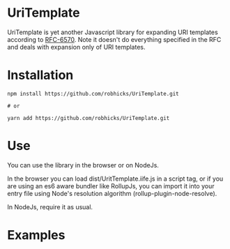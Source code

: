 UriTemplate
===========

UriTemplate is yet another Javascript library for expanding URI templates according to [RFC-6570](http://tools.ietf.org/html/rfc6570).
Note it doesn't do everything specified in the RFC and deals with expansion only of URI templates.

# Installation

```shell
npm install https://github.com/robhicks/UriTemplate.git

# or

yarn add https://github.com/robhicks/UriTemplate.git

```

# Use

You can use the library in the browser or on NodeJs.

In the browser you can load dist/UritTemplate.iife.js in
a script tag, or if you are using an es6 aware bundler like RollupJs, you can import it into your
entry file using Node's resolution algorithm (rollup-plugin-node-resolve).

In NodeJs, require it as usual.

# Examples
